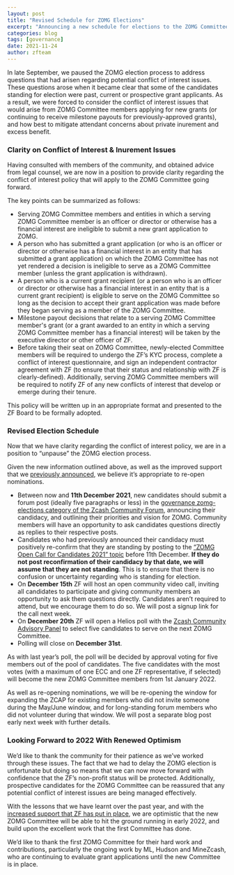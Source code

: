 ```yaml
---
layout: post
title: "Revised Schedule for ZOMG Elections"
excerpt: "Announcing a new schedule for elections to the ZOMG Committee, and sharing a new conflict of interest policy for ZOMG Committee members."
categories: blog
tags: [governance]
date: 2021-11-24
author: zfteam
---
```


In late September, we paused the ZOMG election process to address questions that had arisen regarding potential conflict of interest issues. These questions arose when it became clear that some of the candidates standing for election were past, current or prospective grant applicants. As a result, we were forced to consider the conflict of interest issues that would arise from  ZOMG Committee members applying for new grants (or continuing to receive milestone payouts for previously-approved grants), and how best to mitigate attendant concerns about private inurement and excess benefit. 

### Clarity on Conflict of Interest & Inurement Issues

Having consulted with members of the community, and obtained advice from legal counsel, we are now in a position to provide clarity regarding the conflict of interest policy that will apply to the ZOMG Committee going forward. 

The key points can be summarized as follows: 
- Serving ZOMG Committee members and entities in which a serving ZOMG Committee  member is an officer or director or otherwise has a financial interest are ineligible to submit a new grant application to ZOMG. 
- A person who has submitted a grant application (or who is an officer or director or otherwise has a financial interest in an entity that has submitted a grant application) on which the ZOMG Committee has not yet rendered a decision is ineligible to serve as a ZOMG Committee member (unless the grant application is withdrawn).
- A person who is a current grant recipient (or a person who is an officer or director or otherwise has a financial interest in an entity that is a current grant recipient) is eligible to serve on the ZOMG Committee so long as the decision to accept their grant application was made before they began serving as a member of the ZOMG Committee. 
- Milestone payout decisions that relate to a serving ZOMG Committee member's grant (or a grant awarded to an entity in which a serving ZOMG Committee member has a financial interest) will be taken by the executive director or other officer of ZF. 
- Before taking their seat on ZOMG Committee, newly-elected Committee members will be required to undergo the ZF’s KYC process, complete a conflict of interest questionnaire, and sign an independent contractor agreement with ZF (to ensure that their status and relationship with ZF is clearly-defined). Additionally, serving ZOMG Committee members will be required to notify ZF of any new conflicts of interest that develop or emerge during their tenure. 

This policy will be written up in an appropriate format and presented to the ZF Board to be formally adopted.

### Revised Election Schedule

Now that we have clarity regarding the conflict of interest policy, we are in a position to “unpause” the ZOMG election process. 

Given the new information outlined above, as well as the improved support that we [previously announced](https://www.zfnd.org/blog/improving-support-for-zomg/), we believe it’s appropriate to re-open nominations.  

- Between now and **11th December 2021**, new candidates should submit a forum post (ideally five paragraphs or less) in the [governance zomg-elections category of the Zcash Community Forum](https://forum.zcashcommunity.com/c/governance/zomg-elections/38), announcing their candidacy, and outlining their priorities and vision for ZOMG. Community members will have an opportunity to ask candidates questions directly as replies to their respective posts.
- Candidates who had previously announced their candidacy must positively re-confirm that they are standing by posting to the [“ZOMG Open Call for Candidates 2021” topic](https://forum.zcashcommunity.com/t/zomg-open-call-for-candidates-2021/39826) before 11th December. **If they do not post reconfirmation of their candidacy by that date, we will assume that they are not standing**. This is to ensure that there is no confusion or uncertainty regarding who is standing for election. 
- On **December 15th** ZF will host an open community video call, inviting all candidates to participate and giving community members an opportunity to ask them questions directly. Candidates aren’t required to attend, but we encourage them to do so. We will post a signup link for the call next week.
- On **December 20th** ZF will open a Helios poll with the [Zcash Community Advisory Panel](https://www.zfnd.org/governance/community-advisory-panel/) to select five candidates to serve on the next ZOMG Committee. 
- Polling will close on **December 31st**.

As with last year’s poll, the poll will be decided by approval voting for five members out of the pool of candidates. The five candidates with the most votes (with a maximum of one ECC and one ZF representative, if selected) will become the new ZOMG Committee members from 1st January 2022.

As well as re-opening nominations, we will be re-opening the window for expanding the ZCAP for existing members who did not invite someone during the May/June window, and for long-standing forum members who did not volunteer during that window. We will post a separate blog post early next week with further details. 

### Looking Forward to 2022 With Renewed Optimism

We’d like to thank the community for their patience as we’ve worked through these issues. The fact that we had to delay the ZOMG election is unfortunate but doing so means that we can now move forward with confidence that the ZF’s non-profit status will be protected. Additionally, prospective candidates for the ZOMG Committee can be reassured that any potential conflict of interest issues are being managed effectively. 

With the lessons that we have learnt over the past year, and with the [increased support that ZF has put in place](https://www.zfnd.org/blog/improving-support-for-zomg/), we are optimistic that the new ZOMG Committee will be able to hit the ground running in early 2022, and build upon the excellent work that the first Committee has done. 

We’d like to thank the first ZOMG Committee for their hard work and contributions, particularly the ongoing work by ML, Hudson and MineZcash, who are continuing to evaluate grant applications until the new Committee is in place. 
